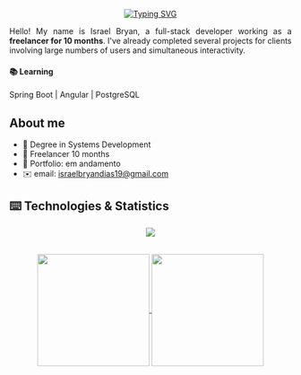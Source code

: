 
<div align="center">
  
  [![Typing SVG](https://readme-typing-svg.demolab.com?font=Fira+Code&duration=3900&pause=1000&width=340&lines=%F0%9F%92%BBFull+Stack+Developer%F0%9F%92%BB;%F0%9F%92%BBDesenvolvedor+Full+Stack%F0%9F%92%BB)](https://git.io/typing-svg)
</div>

<div align="justify">
  
  Hello! My name is Israel Bryan, a full-stack developer working as a **freelancer for 10 months**. I've already completed several projects for clients involving large numbers of users and simultaneous interactivity.


<h4>📚 Learning</h4>

Spring Boot | Angular | PostgreSQL
  
</div>




## About me
- 📄 Degree in Systems Development
- 🪪 Freelancer 10 months
- 📝 Portfolio: em andamento
- ✉️ email: israelbryandias19@gmail.com


## ⌨️ Technologies & Statistics

<p align="center">
  <a href="https://skillicons.dev">
    <img src="https://skillicons.dev/icons?i=git,docker,discordjs,ts,bots,discord,js,bash,cs,tailwind,figma,bootstrap,linux,postman,mysql,mongodb,sqlite,kali,nodejs,react,windows,mint,css,html,express,unity" />
  </a>
</p>

<br>

<div align="center">
  
<a href="https://github.com/anuraghazra/github-readme-stats">
  <img height=200 align="center" src="https://github-readme-stats.vercel.app/api?username=IsraelBryan&locale=en&hide_title=false&layout=compact&card_width=320&langs_count=5&theme=dark&hide_border=false&height="150"" />
</a>
<a href="https://github.com/anuraghazra/convoychat">
  <img height=200 align="center" src="https://github-readme-stats.vercel.app/api/top-langs?username=IsraelBryan&layout=compact&langs_count=8&card_width=320&theme=dark&hide_border=false&height="150"" />
</a>

</div>

